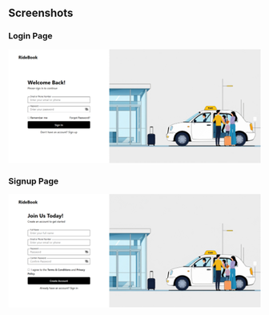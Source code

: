 
## Screenshots

### Login Page
![Login Page](./screenshots/Login-Page.png)

### Signup Page
![Signup Page](./screenshots/Signup-Page.png)

